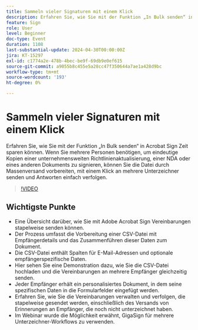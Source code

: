 ```yaml
---
title: Sammeln vieler Signaturen mit einem Klick
description: Erfahren Sie, wie Sie mit der Funktion „In Bulk senden“ in Acrobat Sign Zeit sparen können.
feature: Sign
role: User
level: Beginner
doc-type: Event
duration: 1108
last-substantial-update: 2024-04-30T00:00:00Z
jira: KT-15297
exl-id: c1774a2e-478b-4bec-be9f-69db9e0ef615
source-git-commit: a9055b8c455e5a28cc47f350644a7ae1a428d9bc
workflow-type: tm+mt
source-wordcount: '193'
ht-degree: 0%

---
```


# Sammeln vieler Signaturen mit einem Klick

Erfahren Sie, wie Sie mit der Funktion „In Bulk senden“ in Acrobat Sign Zeit sparen können. Wenn Sie mehrere Personen benötigen, um eindeutige Kopien einer unternehmensweiten Richtlinienaktualisierung, einer NDA oder eines anderen Dokuments zu signieren, können Sie die Datei durch Massenversand vorbereiten, mit einem Klick an mehrere Unterzeichner senden und Antworten einfach verfolgen.

>[!VIDEO](https://video.tv.adobe.com/v/3428188/?learn=on)

## Wichtigste Punkte

* Eine Übersicht darüber, wie Sie mit Adobe Acrobat Sign Vereinbarungen stapelweise senden können.
* Der Prozess umfasst die Vorbereitung einer CSV-Datei mit Empfängerdetails und das Zusammenführen dieser Daten zum Dokument.
* Die CSV-Datei enthält Spalten für E-Mail-Adressen und optionale empfängerspezifische Daten.
* Hier sehen Sie eine Demonstration dazu, wie Sie die CSV-Datei hochladen und die Vereinbarungen an mehrere Empfänger gleichzeitig senden.
* Jeder Empfänger erhält ein personalisiertes Dokument, in dem seine spezifischen Daten in die Formularfelder eingefügt werden.
* Erfahren Sie, wie Sie die Vereinbarungen verwalten und verfolgen, die stapelweise gesendet werden, einschließlich des Versands von Erinnerungen an Empfänger, die noch nicht unterzeichnet haben.
* Im Webinar wurde die Möglichkeit erwähnt, GigaSign für mehrere Unterzeichner-Workflows zu verwenden.
